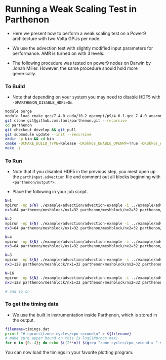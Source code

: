 Running a Weak Scaling Test in Parthenon
===

- Here we present how to perform a weak scaling test on a Power9
  architecture with two Volta GPUs per node.
  
- We use the advection test with slightly modified input parameters
  for performance. AMR is turned on with 3 levels.

- The following procedure was tested on power9 nodes on Darwin by
  Jonah Miller. However, the same procedure should hold more
  generically.

### To Build

- Note that depending on your system you may need to disable HDF5 with
  `-DPARTHENON_DISABLE_HDF5=On`.

```bash
module purge
module load cmake gcc/7.4.0 cuda/10.2 openmpi/p9/4.0.1-gcc_7.4.0 anaconda/Anaconda3.2019.10
git clone git@github.com:lanl/parthenon.git --recursive
cd parthenon
git checkout develop && git pull
git submodule update --init --recursive
mkdir -p bin && cd bin
cmake -DCMAKE_BUILD_TYPE=Release -DKokkos_ENABLE_OPENMP=True -DKokkos_ARCH_POWER9=True -DKokkos_ENABLE_CUDA=True -DKokkos_ARCH_VOLTA70=True -DCMAKE_CXX_COMPILER=${PWD}/../external/Kokkos/bin/nvcc_wrapper ..
make -j
```

### To Run

- Note that if you disabled HDF5 in the previous step, you mest open
  up the `parthinput.advection` file and comment out all blocks
  beginning with `<parthenon/output*>`.

- Place the following in your job script.
```bash
N=1
mpirun -np ${N} ./example/advection/advection-example -i ../example/advection/parthinput.advection parthenon/time/nlim=10 parthenon/mesh/nx1=64 parthenon/mesh/nx2=64 parthenon/mesh/
nx3=64 parthenon/meshblock/nx1=32 parthenon/meshblock/nx2=32 parthenon/meshblock/nx3=32 | tee ${N}.out

N=2
mpirun -np ${N} ./example/advection/advection-example -i ../example/advection/parthinput.advection parthenon/time/nlim=10 parthenon/mesh/nx1=128 parthenon/mesh/nx2=64 parthenon/mesh/
nx3=64 parthenon/meshblock/nx1=32 parthenon/meshblock/nx2=32 parthenon/meshblock/nx3=32 | tee ${N}.out

N=4
mpirun -np ${N} ./example/advection/advection-example -i ../example/advection/parthinput.advection parthenon/time/nlim=10 parthenon/mesh/nx1=128 parthenon/mesh/nx2=128 parthenon/mesh/
nx3=64 parthenon/meshblock/nx1=32 parthenon/meshblock/nx2=32 parthenon/meshblock/nx3=32 | tee ${N}.out

N=8
mpirun -np ${N} ./example/advection/advection-example -i ../example/advection/parthinput.advection parthenon/time/nlim=10 parthenon/mesh/nx1=128 parthenon/mesh/nx2=128 parthenon/mesh/
nx3=128 parthenon/meshblock/nx1=32 parthenon/meshblock/nx2=32 parthenon/meshblock/nx3=32 | tee ${N}.out

N=16
mpirun -np ${N} ./example/advection/advection-example -i ../example/advection/parthinput.advection parthenon/time/nlim=10 parthenon/mesh/nx1=256 parthenon/mesh/nx2=128 parthenon/mesh/
nx3=128 parthenon/meshblock/nx1=32 parthenon/meshblock/nx2=32 parthenon/meshblock/nx3=32 | tee ${N}.out

# and so on
```

### To get the timing data

- We use the built in instrumentation inside Parthenon, which is stored in the output.

```bash
filename=timings.dat
printf "# nprocs\tzone-cycles/cpu-second\n" > ${filename}
# make sure upper bound on this is log2(Nprocs max)
for n in {0..4}; do echo $((2**n)) $(grep "zone-cycles/cpu_second = " $((2**n)).out | cut -d "=" -f 2) >> ${filename}; done
```

You can now load the timings in your favorite plotting program.
